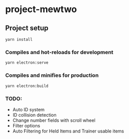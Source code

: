 # project-mewtwo

## Project setup
```
yarn install
```

### Compiles and hot-reloads for development
```
yarn electron:serve
```

### Compiles and minifies for production
```
yarn electron:build
```

### TODO:

- Auto ID system
- ID collision detection
- Change number fields with scroll wheel
- Filter options
- Auto Filtering for Held Items and Trainer usable items 
